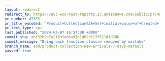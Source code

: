 ```yaml
---
layout: redirect
redirect_to: https://a8c-woo-test-reports.s3.amazonaws.com/public/pr/45355/api/index.html
pr_number: 45355
pr_title_encoded: "Product+Collection%3A+Set+initial+value+of+Created+filter+for+New+Arrivals+collection"
pr_test_type: api
last_published: "2024-03-07 16:57:08 +0000"
commit_sha: abf52b9e7a2f63fab0a93d1d02df17f52101d70b
commit_message: "Bring back function closure removed by mistake"
branch_name: add/product-collection-new-arrivals-7-days-default
passed: true
---
```

